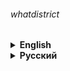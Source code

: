 ###### whatdistrict

<details><summary> 
<strong>English</strong>
</summary>

# What district?

### The task of the second year of Yandex Lyceum

#### To work with the program, you need to get API keys:
* [Geocoder](https://yandex.com/dev/maps/geocoder/)

##### Interaction with the program is performed via the command line. 
##### Launch example:

```commandline
python main.py Moscow Moscow Kremlin
```

</details>

<details><summary> 
<strong>Русский</strong>
</summary>

# В каком районе?

### Задание второго курса Яндекс Лицея

#### Для работы с программой вам необходимо получить 2 API ключа: 
* [Геокодер](https://yandex.ru/dev/maps/geocoder/)

##### Взаимодействие с программой осуществляется через командную строку. 
##### Пример запуска:

```commandline
python main.py Москва Московский кремль
```

</details>